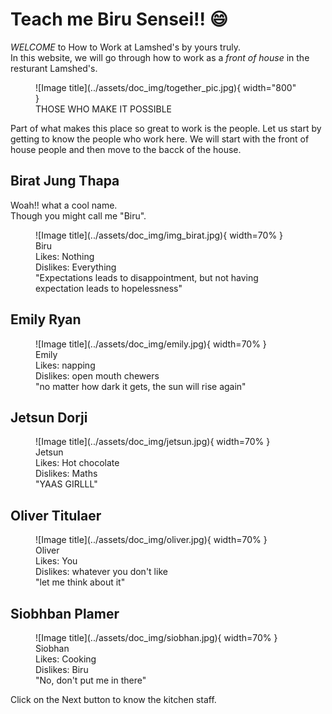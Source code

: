 <!-- icon:material/chess-queen -->

# Teach me Biru Sensei!! :smile:

 *WELCOME* to How to Work at Lamshed's by yours truly.
 <br>
 In this website, we will go through how to work as a *front of house* in the resturant Lamshed's.

<figure markdown="span">
  ![Image title](../assets/doc_img/together_pic.jpg){ width="800" }
  <figcaption> THOSE WHO MAKE IT POSSIBLE</figcaption>
</figure> 

  Part of what makes this place so great to work is the people. Let us start by getting to know the people who work here. We will start with the front of house people and then move to the bacck of the house.

## Birat Jung Thapa
Woah!! what a cool name. 
<br>
Though you might call me "Biru".

<figure markdown="span" >
  ![Image title](../assets/doc_img/img_birat.jpg){ width=70% }
  <figcaption> 
  Biru 
  <br> 
  Likes: Nothing 
  <br> 
  Dislikes: Everything
  <br>
  "Expectations leads to disappointment, but not having expectation leads to hopelessness"
  </figcaption>
</figure>

## Emily Ryan

<figure markdown="span" >
  ![Image title](../assets/doc_img/emily.jpg){ width=70% }
  <figcaption> 
  Emily 
  <br> 
  Likes: napping 
  <br> 
  Dislikes: open mouth chewers 
  <br>
  "no matter how dark it gets, the sun will rise again"
  </figcaption>
</figure>


## Jetsun Dorji

<figure markdown="span" >
  ![Image title](../assets/doc_img/jetsun.jpg){ width=70% }
  <figcaption> 
  Jetsun 
  <br> 
  Likes: Hot chocolate 
  <br> 
  Dislikes: Maths 
  <br>
  "YAAS GIRLLL"
  </figcaption>
</figure>


## Oliver Titulaer

<figure markdown="span" >
  ![Image title](../assets/doc_img/oliver.jpg){ width=70% }
  <figcaption> 
  Oliver 
  <br> 
  Likes: You 
  <br> 
  Dislikes: whatever you don't like 
  <br>
  "let me think about it"
  </figcaption>
</figure>


## Siobhban Plamer

<figure markdown="span" >
  ![Image title](../assets/doc_img/siobhan.jpg){ width=70% }
  <figcaption> 
  Siobhan
  <br> 
  Likes: Cooking 
  <br> 
  Dislikes: Biru 
  <br>
  "No, don't put me in there"
  </figcaption>
</figure>

Click on the Next button to know the kitchen staff.